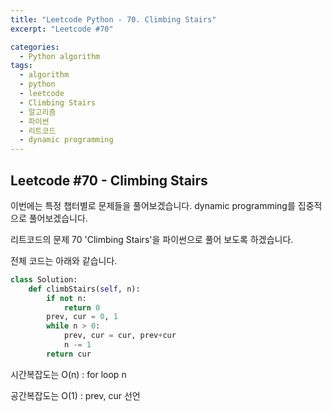 ```yaml
---
title: "Leetcode Python - 70. Climbing Stairs"
excerpt: "Leetcode #70"

categories:
  - Python algorithm
tags:
  - algorithm
  - python
  - leetcode
  - Climbing Stairs
  - 알고리즘
  - 파이썬
  - 리트코드
  - dynamic programming
---
```


## Leetcode #70 - Climbing Stairs

이번에는 특정 챕터별로 문제들을 풀어보겠습니다.
dynamic programming를 집중적으로 풀어보겠습니다.

리트코드의 문제 70 'Climbing Stairs'을 파이썬으로 풀어 보도록 하겠습니다. 


전체 코드는 아래와 같습니다.
```python
class Solution:
    def climbStairs(self, n):
        if not n:
            return 0
        prev, cur = 0, 1
        while n > 0:
            prev, cur = cur, prev+cur
            n -= 1
        return cur
```


시간복잡도는 O(n) : for loop n

공간복잡도는 O(1) : prev, cur 선언

